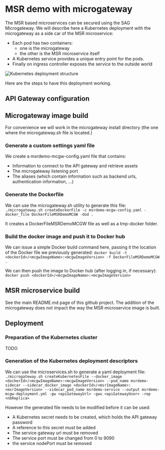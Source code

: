 # MSR demo with microgateway

The MSR based microservices can be secured using the SAG Microgateway.
We will describe here a Kubernetes deployment with the microgateway as a side car of the MSR microservice:
- Each pod has two containers:
    - one is the microgateway
    - the other is the MSR microservice itself 
- A Kubernetes service provides a unique entry point for the pods.
- Finally on ingress controller exposes the service to the outside world

![Kubernetes deployment structure](https://github.com/staillansag/wm-packages/blob/main/microgateway/K8S_SideCarDeployment.png)

Here are the steps to have this deployment working.

## API Gateway configuration


## Microgateway image build

For convenience we will work in the microgateway install directory (the one where the microgateway.sh file is located.)

### Generate a custom settings yaml file

We create a msrdemo-mcgw-config.yaml file that contains:
-   Information to connect to the API gateway and retrieve assets
-   The microgateway listening port
-   The aliases (which contain information such as backend urls, authentication information, ...)

### Generate the Dockerfile

We can use the microgateway.sh utility to generate this file:
`./microgateway.sh createDockerFile -c msrdemo-mcgw-config.yaml -docker_file DockerFileMSRDemoMCGW -dod .`

It creates a DockerFileMSRDemoMCGW file as well as a tmp-docker folder.

### Build the docker image and push it to Docker hub

We can issue a simple Docker build command here, passing it the location of the Docker file we previously generated:
`docker build -t <dockerId>/<mcgwImageName>:<mcgwImageVersion> -f DockerFileMSRDemoMCGW .`

We can then push the image to Docker hub (after logging in, if necessary):
`docker push <dockerId>/<mcgwImageName>:<mcgwImageVersion>`

## MSR microservice build

See the main README.md page of this github project.
The addition of the microgateway does not impact the way the MSR microservice image is built.

## Deployment

### Preparation of the Kubernetes cluster

TODO

### Generation of the Kubernetes deployment descriptors

We can use the microservices.sh to generate a yaml deployment file: 
`./microgateway.sh createKubernetesFile --docker_image <dockerId>/<mcgwImageName>:<mcgwImageVersion> --pod_name msrdemo-sidecar --sidecar_docker_image <dockerId>/<msrImageName>:<msrImageVersion> --sidecar_pod_name msrdemo-service --output msrdemo-mcgw-deployment.yml -gw <apiGatewayUrl> -gwu <apiGatewayUser> -rep <nbReplica>`

However the generated file needs to be modified before it can be used:
-   A Kubernetes secret needs to be created, which holds the API gateway password
-   A reference to this secret must be added
-   The service gateway url must be removed
-   The service port must be changed from 0 to 9090
-   the service nodePort must be removed

